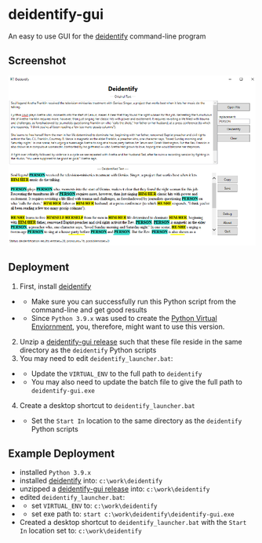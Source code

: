 # deidentify-gui
An easy to use GUI for the [deidentify](https://github.com/jftuga/deidentify) command-line program

## Screenshot
![Screenshot](screenshot.png)

## Deployment
1) First, install [deidentify](https://github.com/jftuga/deidentify)
* * Make sure you can successfully run this Python script from the command-line and get good results
* * Since `Python 3.9.x` was used to create the [Python Virtual Enviornment](https://docs.python.org/3/tutorial/venv.html), you, therefore, might want to use this version.
2) Unzip a [deidentify-gui release](https://github.com/jftuga/deidentify-gui/releases) such that these file reside in the same directory as the `deidentify` Python scripts
3) You may need to edit `deidentify_launcher.bat`:
* * Update the `VIRTUAL_ENV` to the full path to `deidentify`
* * You may also need to update the batch file to give the full path to `deidentify-gui.exe`
4) Create a desktop shortcut to `deidentify_launcher.bat`
* * Set the `Start In` location to the same directory as the `deidentify` Python scripts

## Example Deployment
* installed `Python 3.9.x`
* installed [deidentify](https://github.com/jftuga/deidentify) into: `c:\work\deidentify`
* unzipped a [deidentify-gui release](https://github.com/jftuga/deidentify-gui/releases) into: `c:\work\deidentify`
* edited `deidentify_launcher.bat`:
* * set `VIRTUAL_ENV` to: `c:\work\deidentify`
* * set exe path to: `start c:\work\deidentify\deidentify-gui.exe`
* Created a desktop shortcut to `deidentify_launcher.bat` with the `Start In` location set to: `c:\work\deidentify`
